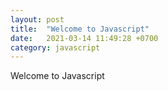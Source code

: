 ```yaml
---
layout: post
title:  "Welcome to Javascript"
date:   2021-03-14 11:49:28 +0700
category: javascript
---
```

Welcome to Javascript
